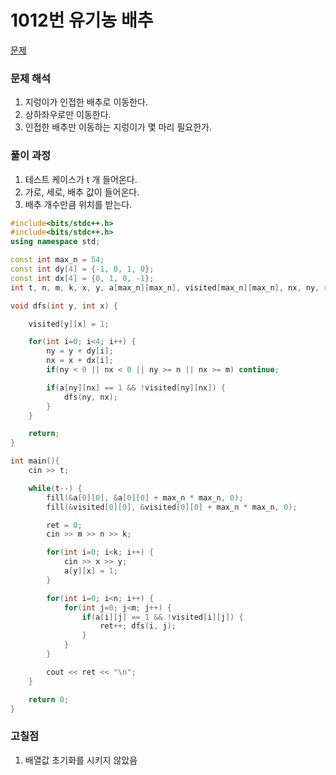 # 1012번 유기농 배추

[문제](https://www.acmicpc.net/problem/1012)

### 문제 해석

1. 지렁이가 인접한 배추로 이동한다.
2. 상하좌우로만 이동한다.
3. 인접한 배추만 이동하는 지렁이가 몇 마리 필요한가.

### 풀이 과정

1. 테스트 케이스가 t 개 들어온다.
2. 가로, 세로, 배추 값이 들어온다.
3. 배추 개수만큼 위치를 받는다.

```c++
#include<bits/stdc++.h>
#include<bits/stdc++.h>
using namespace std;

const int max_n = 54;
const int dy[4] = {-1, 0, 1, 0};
const int dx[4] = {0, 1, 0, -1};
int t, n, m, k, x, y, a[max_n][max_n], visited[max_n][max_n], nx, ny, ret;

void dfs(int y, int x) {

    visited[y][x] = 1;

    for(int i=0; i<4; i++) {
        ny = y + dy[i];
        nx = x + dx[i];
        if(ny < 0 || nx < 0 || ny >= n || nx >= m) continue;

        if(a[ny][nx] == 1 && !visited[ny][nx]) {
            dfs(ny, nx);
        }
    }

    return;
}

int main(){
    cin >> t;

    while(t--) {
        fill(&a[0][0], &a[0][0] + max_n * max_n, 0);
        fill(&visited[0][0], &visited[0][0] + max_n * max_n, 0);

        ret = 0;
        cin >> m >> n >> k;

        for(int i=0; i<k; i++) {
            cin >> x >> y;
            a[y][x] = 1;
        }

        for(int i=0; i<n; i++) {
            for(int j=0; j<m; j++) {
                if(a[i][j] == 1 && !visited[i][j]) {
                    ret++; dfs(i, j);
                }
            }
        }

        cout << ret << "\n";
    }

    return 0;
}
```

### 고칠점

1. 배열값 초기화를 시키지 않았음

